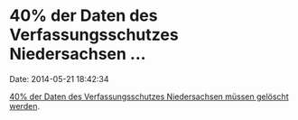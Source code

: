 40% der Daten des Verfassungsschutzes Niedersachsen \...
========================================================

Date: 2014-05-21 18:42:34

[40% der Daten des Verfassungsschutzes Niedersachsen müssen gelöscht
werden](http://www.heise.de/tp/artikel/41/41801/1.html).
